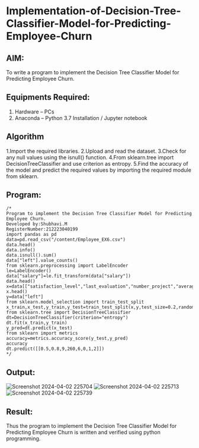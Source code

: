 # Implementation-of-Decision-Tree-Classifier-Model-for-Predicting-Employee-Churn

## AIM:
To write a program to implement the Decision Tree Classifier Model for Predicting Employee Churn.

## Equipments Required:
1. Hardware – PCs
2. Anaconda – Python 3.7 Installation / Jupyter notebook

## Algorithm
1.Import the required libraries.
2.Upload and read the dataset.
3.Check for any null values using the isnull() function.
4.From sklearn.tree import DecisionTreeClassifier and use criterion as entropy.
5.Find the accuracy of the model and predict the required values by importing the required module from sklearn.

## Program:
```
/*
Program to implement the Decision Tree Classifier Model for Predicting Employee Churn.
Developed by:Shubhavi.M 
RegisterNumber:212223040199
import pandas as pd
data=pd.read_csv("/content/Employee_EX6.csv")
data.head()
data.info()
data.isnull().sum()
data["left"].value_counts()
from sklearn.preprocessing import LabelEncoder
le=LabelEncoder()
data["salary"]=le.fit_transform(data["salary"])
data.head()
x=data[["satisfaction_level","last_evaluation","number_project","average_montly_hours","time_spend_company","Work_accident","promotion_last_5years","salary"]]
x.head()
y=data["left"]
from sklearn.model_selection import train_test_split
x_train,x_test,y_train,y_test=train_test_split(x,y,test_size=0.2,random_state=100)
from sklearn.tree import DecisionTreeClassifier
dt=DecisionTreeClassifier(criterion="entropy")
dt.fit(x_train,y_train)
y_pred=dt.predict(x_test)
from sklearn import metrics
accuracy=metrics.accuracy_score(y_test,y_pred)
accuracy
dt.predict([[0.5,0.8,9,260,6,0,1,2]])
*/
```

## Output:
![Screenshot 2024-04-02 225704](https://github.com/Shubhavi17/Implementation-of-Decision-Tree-Classifier-Model-for-Predicting-Employee-Churn/assets/150005085/a0d53267-76de-4986-87ef-af7793c5c90c)
![Screenshot 2024-04-02 225713](https://github.com/Shubhavi17/Implementation-of-Decision-Tree-Classifier-Model-for-Predicting-Employee-Churn/assets/150005085/dc0cfa53-4abd-4c0d-a0d3-56dc8766e216)
![Screenshot 2024-04-02 225739](https://github.com/Shubhavi17/Implementation-of-Decision-Tree-Classifier-Model-for-Predicting-Employee-Churn/assets/150005085/b527ecec-bea8-4dc8-a0dc-faf0781b4ee0)


## Result:
Thus the program to implement the  Decision Tree Classifier Model for Predicting Employee Churn is written and verified using python programming.
